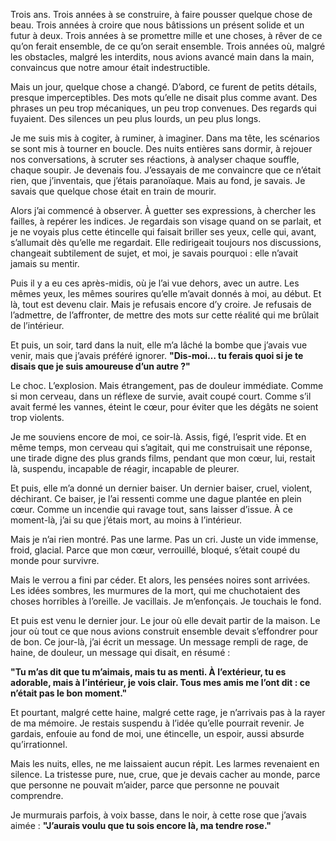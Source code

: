 Trois ans. Trois années à se construire, à faire pousser quelque chose de beau. Trois années à croire que nous bâtissions un présent solide et un futur à deux. Trois années à se promettre mille et une choses, à rêver de ce qu’on ferait ensemble, de ce qu’on serait ensemble. Trois années où, malgré les obstacles, malgré les interdits, nous avions avancé main dans la main, convaincus que notre amour était indestructible.

Mais un jour, quelque chose a changé. D’abord, ce furent de petits détails, presque imperceptibles. Des mots qu’elle ne disait plus comme avant. Des phrases un peu trop mécaniques, un peu trop convenues. Des regards qui fuyaient. Des silences un peu plus lourds, un peu plus longs.

Je me suis mis à cogiter, à ruminer, à imaginer. Dans ma tête, les scénarios se sont mis à tourner en boucle. Des nuits entières sans dormir, à rejouer nos conversations, à scruter ses réactions, à analyser chaque souffle, chaque soupir. Je devenais fou. J’essayais de me convaincre que ce n’était rien, que j’inventais, que j’étais paranoïaque. Mais au fond, je savais. Je savais que quelque chose était en train de mourir.

Alors j’ai commencé à observer. À guetter ses expressions, à chercher les failles, à repérer les indices. Je regardais son visage quand on se parlait, et je ne voyais plus cette étincelle qui faisait briller ses yeux, celle qui, avant, s’allumait dès qu’elle me regardait. Elle redirigeait toujours nos discussions, changeait subtilement de sujet, et moi, je savais pourquoi : elle n’avait jamais su mentir.

Puis il y a eu ces après-midis, où je l’ai vue dehors, avec un autre. Les mêmes yeux, les mêmes sourires qu’elle m’avait donnés à moi, au début. Et là, tout est devenu clair. Mais je refusais encore d’y croire. Je refusais de l’admettre, de l’affronter, de mettre des mots sur cette réalité qui me brûlait de l’intérieur.

Et puis, un soir, tard dans la nuit, elle m’a lâché la bombe que j’avais vue venir, mais que j’avais préféré ignorer.
**"Dis-moi… tu ferais quoi si je te disais que je suis amoureuse d’un autre ?"**

Le choc. L’explosion. Mais étrangement, pas de douleur immédiate. Comme si mon cerveau, dans un réflexe de survie, avait coupé court. Comme s’il avait fermé les vannes, éteint le cœur, pour éviter que les dégâts ne soient trop violents.

Je me souviens encore de moi, ce soir-là. Assis, figé, l’esprit vide. Et en même temps, mon cerveau qui s’agitait, qui me construisait une réponse, une tirade digne des plus grands films, pendant que mon cœur, lui, restait là, suspendu, incapable de réagir, incapable de pleurer.

Et puis, elle m’a donné un dernier baiser. Un dernier baiser, cruel, violent, déchirant. Ce baiser, je l’ai ressenti comme une dague plantée en plein cœur. Comme un incendie qui ravage tout, sans laisser d’issue. À ce moment-là, j’ai su que j’étais mort, au moins à l’intérieur.

Mais je n’ai rien montré. Pas une larme. Pas un cri. Juste un vide immense, froid, glacial. Parce que mon cœur, verrouillé, bloqué, s’était coupé du monde pour survivre.

Mais le verrou a fini par céder. Et alors, les pensées noires sont arrivées. Les idées sombres, les murmures de la mort, qui me chuchotaient des choses horribles à l’oreille. Je vacillais. Je m’enfonçais. Je touchais le fond.

Et puis est venu le dernier jour. Le jour où elle devait partir de la maison. Le jour où tout ce que nous avions construit ensemble devait s’effondrer pour de bon. Ce jour-là, j’ai écrit un message. Un message rempli de rage, de haine, de douleur, un message qui disait, en résumé :

**"Tu m’as dit que tu m’aimais, mais tu as menti. À l’extérieur, tu es adorable, mais à l’intérieur, je vois clair. Tous mes amis me l’ont dit : ce n’était pas le bon moment."**

Et pourtant, malgré cette haine, malgré cette rage, je n’arrivais pas à la rayer de ma mémoire. Je restais suspendu à l’idée qu’elle pourrait revenir. Je gardais, enfouie au fond de moi, une étincelle, un espoir, aussi absurde qu’irrationnel.

Mais les nuits, elles, ne me laissaient aucun répit. Les larmes revenaient en silence. La tristesse pure, nue, crue, que je devais cacher au monde, parce que personne ne pouvait m’aider, parce que personne ne pouvait comprendre.

Je murmurais parfois, à voix basse, dans le noir, à cette rose que j’avais aimée : **"J’aurais voulu que tu sois encore là, ma tendre rose."**
